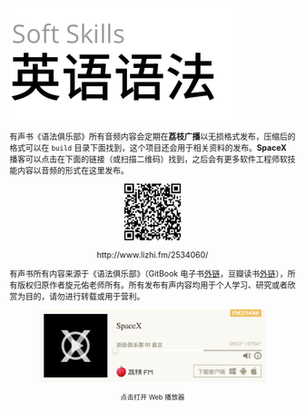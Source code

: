 ![](./assets/logo.png)

有声书《语法俱乐部》所有音频内容会定期在**荔枝广播**以无损格式发布，压缩后的格式可以在 `build` 目录下面找到，这个项目还会用于相关资料的发布。**SpaceX** 播客可以点击在下面的链接（或扫描二维码）找到，之后会有更多软件工程师软技能内容以音频的形式在这里发布。

<p align="center">
  <a href="http://www.lizhi.fm/2534060/">
    <img src="./assets/qr-code.png" width="100">
  </a>
<p>
<p align="center">
http://www.lizhi.fm/2534060/
<p>


有声书所有内容来源于《语法俱乐部》（GitBook 电子书[外链]( https://zhusandiao.gitbooks.io/grammar-club/content/)，豆瓣读书[外链](https://book.douban.com/subject/1014914/)），所有版权归原作者旋元佑老师所有。所有发布有声内容均用于个人学习、研究或者欣赏为目的，请勿进行转载或用于营利。

<p align="center">
  <a href="http://www.lizhi.fm/2534060/">
    <img src="./assets/player.png" width="400">
  </a>
</p>
<p align="center">
  <small>点击打开 Web 播放器</small>
</p>
<br/>